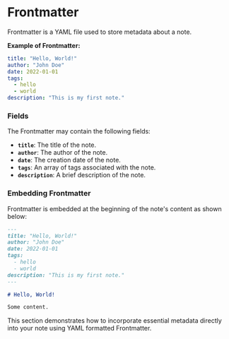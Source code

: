 # Frontmatter

Frontmatter is a YAML file used to store metadata about a note.

**Example of Frontmatter:**

```yaml
title: "Hello, World!"
author: "John Doe"
date: 2022-01-01
tags:
  - hello
  - world
description: "This is my first note."
```

### Fields

The Frontmatter may contain the following fields:

- **`title`**: The title of the note.
- **`author`**: The author of the note.
- **`date`**: The creation date of the note.
- **`tags`**: An array of tags associated with the note.
- **`description`**: A brief description of the note.

### Embedding Frontmatter

Frontmatter is embedded at the beginning of the note's content as shown below:

```markdown
---
title: "Hello, World!"
author: "John Doe"
date: 2022-01-01
tags:
  - hello
  - world
description: "This is my first note."
---

# Hello, World!

Some content.
```

This section demonstrates how to incorporate essential metadata directly into
your note using YAML formatted Frontmatter.

